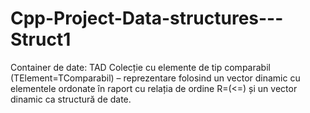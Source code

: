 # Cpp-Project-Data-structures---Struct1
Container de date: TAD Colecție cu elemente de tip comparabil (TElement=TComparabil) – reprezentare folosind un vector dinamic cu elementele ordonate în raport cu relația de ordine R=(<=) și un vector dinamic ca structură de date.
